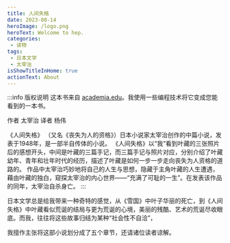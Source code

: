 ```yaml
---
title: 人间失格
date: 2023-08-14
heroImage: /logo.png
heroText: Welcome to hep.
categories:
 - 读物
tags:
 - 日本文学
 - 太宰治
isShowTitleInHome: true
actionText: About
---
```

:::info 版权说明
这本书来自 [academia.edu](https://www.academia.edu/34203813/%E4%BA%BA%E9%97%B4%E5%A4%B1%E6%A0%BC_%E5%A4%AA%E5%AE%B0%E6%B2%BB_%E4%B8%AD%E6%96%87%E7%89%88_)。我使用一些编程技术将它变成您能看到的一本书。

作者 太宰治
译者 杨伟

《人间失格》
（又名《丧失为人的资格》）日本小说家太宰治创作的中篇小说，发表于1948年，是一部半自传体的小说。
《人间失格》以“我”看到叶藏的三张照片后的感想开头，中间是叶藏的三篇手记，而三篇手记与照片对应，分别介绍了叶藏幼年、青年和壮年时代的经历，描述了叶藏是如何一步一步走向丧失为人资格的道路的。
作品中太宰治巧妙地将自己的人生与思想，隐藏于主角叶藏的人生遭遇，藉由叶藏的独白，窥探太宰治的内心世界——“充满了可耻的一生”。在发表该作品的同年，太宰治自杀身亡。
:::

日本文学总是给我带来一种奇特的感觉，从《雪国》中叶子华丽的死亡，到《人间失格》中叶藏看似荒诞的结局与更为荒诞的心境，美丽的残酷、艺术的荒诞尽收眼底。而我，往往将这些故事归结为某种“社会性不自洽”，

我擅作主张将这部小说划分成了五个章节，还请诸位读者谅解。